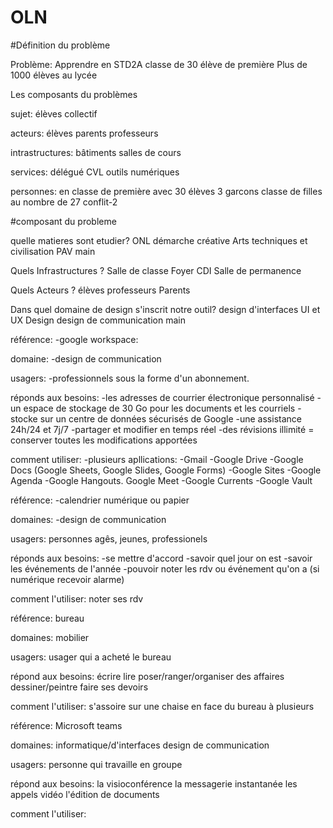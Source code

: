 # OLN

#Définition du problème

Problème:
Apprendre en STD2A
classe de 30 élève de première
Plus de 1000 élèves au lycée

Les composants du problèmes

sujet:
élèves
collectif

acteurs:
élèves
parents
professeurs

intrastructures:
bâtiments
salles de cours

services:
délégué
CVL
outils numériques

personnes:
en classe de première 
avec 30 élèves
3 garcons
classe de filles au nombre de 27
conflit-2

#composant du probleme

quelle matieres sont etudier?
ONL
démarche créative
Arts techniques et civilisation
PAV
 main

Quels Infrastructures ?
Salle de classe
Foyer
CDI
Salle de permanence

Quels Acteurs ?
élèves 
professeurs
Parents

Dans quel domaine de design s'inscrit notre outil? 
design d'interfaces
UI et UX Design
design de communication
main

référence:
-google workspace:

domaine:
-design de communication

usagers:
-professionnels sous la forme d'un abonnement.

réponds aux besoins:
-les adresses de courrier électronique personnalisé
-un espace de stockage de 30 Go pour les documents et les courriels
-stocke sur un centre de données sécurisés de Google
-une assistance 24h/24 et 7j/7
-partager et modifier en temps réel
-des révisions illimité = conserver toutes les modifications apportées

comment utiliser:
-plusieurs apllications:
-Gmail
-Google Drive
-Google Docs (Google Sheets, Google Slides, Google Forms)
-Google Sites
-Google Agenda
-Google Hangouts. Google Meet
-Google Currents
-Google Vault

référence:
-calendrier numérique ou papier

domaines:
-design de communication

usagers:
personnes agês, jeunes, professionels

réponds aux besoins:
-se mettre d'accord
-savoir quel jour on est
-savoir les événements de l'année
-pouvoir noter les rdv ou événement qu'on a (si numérique recevoir alarme) 

comment l'utiliser:
noter ses rdv

référence:
bureau 

domaines:
mobilier

usagers:
usager qui a acheté le bureau 

répond aux besoins:
écrire 
lire
poser/ranger/organiser des affaires
dessiner/peintre
faire ses devoirs 

comment l'utiliser:
s'assoire sur une chaise en face du bureau
à plusieurs 

référence:
Microsoft teams

domaines: 
informatique/d'interfaces
design de communication 

usagers:
personne qui travaille en groupe

répond aux besoins:
la visioconférence
la messagerie instantanée
les appels vidéo
l'édition de documents

comment l'utiliser:
